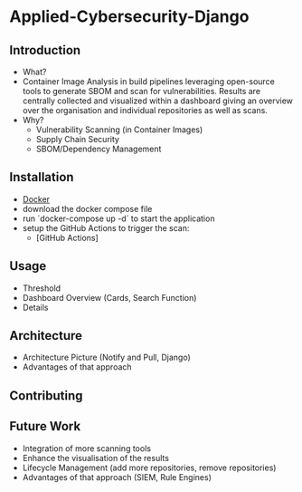 # Applied-Cybersecurity-Django

## Introduction
- What?
- Container Image Analysis in build pipelines leveraging open-source tools to generate SBOM and scan for vulnerabilities. Results are centrally collected and visualized within a dashboard giving an overview over the organisation and individual repositories as well as scans.
- Why?
    - Vulnerability Scanning (in Container Images)
    - Supply Chain Security
    - SBOM/Dependency Management

## Installation
- [Docker](https://www.docker.com/)
- download the docker compose file
- run ´docker-compose up -d´ to start the application
- setup the GitHub Actions to trigger the scan:
    - [GitHub Actions]

## Usage
- Threshold
- Dashboard Overview (Cards, Search Function)
- Details


## Architecture
- Architecture Picture (Notify and Pull, Django)
- Advantages of that approach

## Contributing

## Future Work
- Integration of more scanning tools
- Enhance the visualisation of the results
- Lifecycle Management (add more repositories, remove repositories)
- Advantages of that approach (SIEM, Rule Engines)
